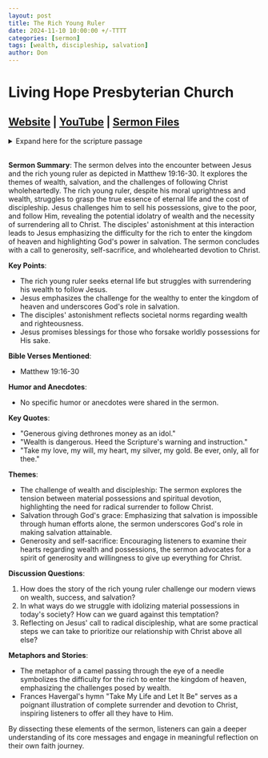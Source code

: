 ```yaml
---
layout: post
title: The Rich Young Ruler
date: 2024-11-10 10:00:00 +/-TTTT
categories: [sermon]
tags: [wealth, discipleship, salvation]
author: Don
---
```


# Living Hope Presbyterian Church

## [Website](https://www.livinghopepresbyterian.org/) | [YouTube](https://www.youtube.com/@LivingHopePresbyterianChurch) | [Sermon Files](https://github.com/jobian-ai/LHP-Sermons/tree/f541cdd7fade61b0d743fa669909c2fa05a46ba1/sermons/24-11-10)

<details closed>
  <summary>Expand here for the scripture passage</summary>
<br/><br/><i> Matthew 19: 16 And behold, a man came up to him, saying, “Teacher, what good deed must I do to have eternal life?” 17 And he said to him, “Why do you ask me about what is good? There is only one who is good. If you would enter life, keep the commandments.” 18 He said to him, “Which ones?” And Jesus said, “You shall not murder, You shall not commit adultery, You shall not steal, You shall not bear false witness, 19 Honor your father and mother, and, You shall love your neighbor as yourself.” 20 The young man said to him, “All these I have kept. What do I still lack?” 21 Jesus said to him, “If you would be perfect, go, sell what you possess and give to the poor, and you will have treasure in heaven; and come, follow me.” 22 When the young man heard this he went away sorrowful, for he had great possessions.
23 And Jesus said to his disciples, “Truly, I say to you, only with difficulty will a rich person enter the kingdom of heaven. 24 Again I tell you, it is easier for a camel to go through the eye of a needle than for a rich person to enter the kingdom of God.” 25 When the disciples heard this, they were greatly astonished, saying, “Who then can be saved?” 26 But Jesus looked at them and said, “With man this is impossible, but with God all things are possible.” 27 Then Peter said in reply, “See, we have left everything and followed you. What then will we have?” 28 Jesus said to them, “Truly, I say to you, in the new world, when the Son of Man will sit on his glorious throne, you who have followed me will also sit on twelve thrones, judging the twelve tribes of Israel. 29 And everyone who has left houses or brothers or sisters or father or mother or children or lands, for my name’s sake, will receive a hundredfold and will inherit eternal life. 30 But many who are first will be last, and the last first.
<br/><br/></i>
ESV: The Holy Bible, English Standard Version ©2011 Crossway Bibles, a division of Good News Publishers.  All rights reserved.
<br/><br/>
</details>
<br/>

**Sermon Summary**:
The sermon delves into the encounter between Jesus and the rich young ruler as depicted in Matthew 19:16-30. It explores the themes of wealth, salvation, and the challenges of following Christ wholeheartedly. The rich young ruler, despite his moral uprightness and wealth, struggles to grasp the true essence of eternal life and the cost of discipleship. Jesus challenges him to sell his possessions, give to the poor, and follow Him, revealing the potential idolatry of wealth and the necessity of surrendering all to Christ. The disciples' astonishment at this interaction leads to Jesus emphasizing the difficulty for the rich to enter the kingdom of heaven and highlighting God's power in salvation. The sermon concludes with a call to generosity, self-sacrifice, and wholehearted devotion to Christ.

**Key Points**:

- The rich young ruler seeks eternal life but struggles with surrendering his wealth to follow Jesus.
- Jesus emphasizes the challenge for the wealthy to enter the kingdom of heaven and underscores God's role in salvation.
- The disciples' astonishment reflects societal norms regarding wealth and righteousness.
- Jesus promises blessings for those who forsake worldly possessions for His sake.

**Bible Verses Mentioned**:

- Matthew 19:16-30

**Humor and Anecdotes**:

- No specific humor or anecdotes were shared in the sermon.

**Key Quotes**:

- "Generous giving dethrones money as an idol."
- "Wealth is dangerous. Heed the Scripture's warning and instruction."
- "Take my love, my will, my heart, my silver, my gold. Be ever, only, all for thee."

**Themes**:

- The challenge of wealth and discipleship: The sermon explores the tension between material possessions and spiritual devotion, highlighting the need for radical surrender to follow Christ.
- Salvation through God's grace: Emphasizing that salvation is impossible through human efforts alone, the sermon underscores God's role in making salvation attainable.
- Generosity and self-sacrifice: Encouraging listeners to examine their hearts regarding wealth and possessions, the sermon advocates for a spirit of generosity and willingness to give up everything for Christ.

**Discussion Questions**:

1. How does the story of the rich young ruler challenge our modern views on wealth, success, and salvation?
2. In what ways do we struggle with idolizing material possessions in today's society? How can we guard against this temptation?
3. Reflecting on Jesus' call to radical discipleship, what are some practical steps we can take to prioritize our relationship with Christ above all else?

**Metaphors and Stories**:

- The metaphor of a camel passing through the eye of a needle symbolizes the difficulty for the rich to enter the kingdom of heaven, emphasizing the challenges posed by wealth.
- Frances Havergal's hymn "Take My Life and Let It Be" serves as a poignant illustration of complete surrender and devotion to Christ, inspiring listeners to offer all they have to Him.

By dissecting these elements of the sermon, listeners can gain a deeper understanding of its core messages and engage in meaningful reflection on their own faith journey.
